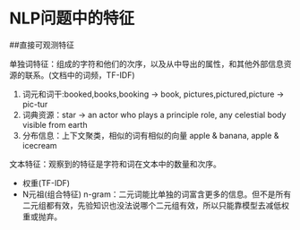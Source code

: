 # NLP问题中的特征

##直接可观测特征

单独词特征：组成的字符和他们的次序，以及从中导出的属性，和其他外部信息资源的联系。(文档中的词频，TF-IDF)

1. 词元和词干:booked,books,booking -> book, pictures,pictured,picture -> pic-tur
2. 词典资源：star -> an actor who plays a principle role, any celestial body visible from earth
3. 分布信息：上下文聚类，相似的词有相似的向量 apple & banana, apple & icecream

文本特征：观察到的特征是字符和词在文本中的数量和次序。
- 权重(TF-IDF)
- N元祖(组合特征)
n-gram：二元词能比单独的词富含更多的信息。但不是所有二元组都有效，先验知识也没法说哪个二元组有效，所以只能靠模型去减低权重或抛弃。
